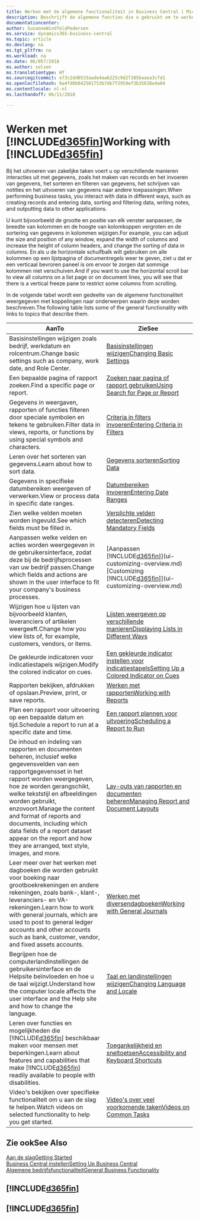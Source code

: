 ```yaml
---
title: Werken met de algemene functionaliteit in Business Central | Microsoft Docs
description: Beschrijft de algemene functies die u gebruikt om te werken met gegevens in Business Central, zoals waarden invoeren, gegevens sorteren en weergaven wijzigen.
documentationcenter: 
author: SusanneWindfeldPedersen
ms.service: dynamics365-business-central
ms.topic: article
ms.devlang: na
ms.tgt_pltfrm: na
ms.workload: na
ms.date: 06/057/2018
ms.author: solsen
ms.translationtype: HT
ms.sourcegitcommit: e73c2dd0533aade4aa6225c9d2f385baaea3cfd1
ms.openlocfilehash: 6a4fd8b042561753b7db7f2959ef3b35638e4a84
ms.contentlocale: nl-nl
ms.lasthandoff: 06/11/2018

---
```

# <a name="working-with-included365finincludesd365finmdmd"></a><span data-ttu-id="1cb36-103">Werken met [!INCLUDE[d365fin](includes/d365fin_md.md)]</span><span class="sxs-lookup"><span data-stu-id="1cb36-103">Working with [!INCLUDE[d365fin](includes/d365fin_md.md)]</span></span>
<span data-ttu-id="1cb36-104">Bij het uitvoeren van zakelijke taken voert u op verschillende manieren interacties uit met gegevens, zoals het maken van records en het invoeren van gegevens, het sorteren en filteren van gegevens, het schrijven van notities en het uitvoeren van gegevens naar andere toepassingen.</span><span class="sxs-lookup"><span data-stu-id="1cb36-104">When performing business tasks, you interact with data in different ways, such as creating records and entering data, sorting and filtering data, writing notes, and outputting data to other applications.</span></span>

<span data-ttu-id="1cb36-105">U kunt bijvoorbeeld de grootte en positie van elk venster aanpassen, de breedte van kolommen en de hoogte van kolomkoppen vergroten en de sortering van gegevens in kolommen wijzigen.</span><span class="sxs-lookup"><span data-stu-id="1cb36-105">For example, you can adjust the size and position of any window, expand the width of columns and increase the height of column headers, and change the sorting of data in columns.</span></span> <span data-ttu-id="1cb36-106">En als u de horizontale schuifbalk wilt gebruiken om alle kolommen op een lijstpagina of documentregels weer te geven, ziet u dat er een verticaal bevroren paneel is om ervoor te zorgen dat sommige kolommen niet verschuiven.</span><span class="sxs-lookup"><span data-stu-id="1cb36-106">And if you want to use the horizontal scroll bar to view all columns on a list page or on document lines, you will see that there is a vertical freeze pane to restrict some columns from scrolling.</span></span>

<span data-ttu-id="1cb36-107">In de volgende tabel wordt een gedeelte van de algemene functionaliteit weergegeven met koppelingen naar onderwerpen waarin deze worden beschreven.</span><span class="sxs-lookup"><span data-stu-id="1cb36-107">The following table lists some of the general functionality with links to topics that describe them.</span></span>

| <span data-ttu-id="1cb36-108">Aan</span><span class="sxs-lookup"><span data-stu-id="1cb36-108">To</span></span> | <span data-ttu-id="1cb36-109">Zie</span><span class="sxs-lookup"><span data-stu-id="1cb36-109">See</span></span> |
| --- | --- |
| <span data-ttu-id="1cb36-110">Basisinstellingen wijzigen zoals bedrijf, werkdatum en rolcentrum.</span><span class="sxs-lookup"><span data-stu-id="1cb36-110">Change basic settings such as company, work date, and Role Center.</span></span> |[<span data-ttu-id="1cb36-111">Basisinstellingen wijzigen</span><span class="sxs-lookup"><span data-stu-id="1cb36-111">Changing Basic Settings</span></span>](ui-change-basic-settings.md) |
| <span data-ttu-id="1cb36-112">Een bepaalde pagina of rapport zoeken.</span><span class="sxs-lookup"><span data-stu-id="1cb36-112">Find a specific page or report.</span></span> |[<span data-ttu-id="1cb36-113">Zoeken naar pagina of rapport gebruiken</span><span class="sxs-lookup"><span data-stu-id="1cb36-113">Using Search for Page or Report</span></span>](ui-search.md) |
| <span data-ttu-id="1cb36-114">Gegevens in weergaven, rapporten of functies filteren door speciale symbolen en tekens te gebruiken.</span><span class="sxs-lookup"><span data-stu-id="1cb36-114">Filter data in views, reports, or functions by using special symbols and characters.</span></span> |[<span data-ttu-id="1cb36-115">Criteria in filters invoeren</span><span class="sxs-lookup"><span data-stu-id="1cb36-115">Entering Criteria in Filters</span></span>](ui-enter-criteria-filters.md) |
| <span data-ttu-id="1cb36-116">Leren over het sorteren van gegevens.</span><span class="sxs-lookup"><span data-stu-id="1cb36-116">Learn about how to sort data.</span></span> |[<span data-ttu-id="1cb36-117">Gegevens sorteren</span><span class="sxs-lookup"><span data-stu-id="1cb36-117">Sorting Data</span></span>](ui-sorting.md) |
| <span data-ttu-id="1cb36-118">Gegevens in specifieke datumbereiken weergeven of verwerken.</span><span class="sxs-lookup"><span data-stu-id="1cb36-118">View or process data in specific date ranges.</span></span> |[<span data-ttu-id="1cb36-119">Datumbereiken invoeren</span><span class="sxs-lookup"><span data-stu-id="1cb36-119">Entering Date Ranges</span></span>](ui-enter-date-ranges.md) |
| <span data-ttu-id="1cb36-120">Zien welke velden moeten worden ingevuld.</span><span class="sxs-lookup"><span data-stu-id="1cb36-120">See which fields must be filled in.</span></span> |[<span data-ttu-id="1cb36-121">Verplichte velden detecteren</span><span class="sxs-lookup"><span data-stu-id="1cb36-121">Detecting Mandatory Fields</span></span>](ui-mandatory-fields.md) |
| <span data-ttu-id="1cb36-122">Aanpassen welke velden en acties worden weergegeven in de gebruikersinterface, zodat deze bij de bedrijfsprocessen van uw bedrijf passen.</span><span class="sxs-lookup"><span data-stu-id="1cb36-122">Change which fields and actions are shown in the user interface to fit your company's business processes.</span></span> |<span data-ttu-id="1cb36-123">[Aanpassen [!INCLUDE[d365fin](includes/d365fin_md.md)]](ui-customizing-overview.md)</span><span class="sxs-lookup"><span data-stu-id="1cb36-123">[Customizing [!INCLUDE[d365fin](includes/d365fin_md.md)]](ui-customizing-overview.md)</span></span> |
| <span data-ttu-id="1cb36-124">Wijzigen hoe u lijsten van bijvoorbeeld klanten, leveranciers of artikelen weergeeft.</span><span class="sxs-lookup"><span data-stu-id="1cb36-124">Change how you view lists of, for example, customers, vendors, or items.</span></span> |[<span data-ttu-id="1cb36-125">Lijsten weergeven op verschillende manieren</span><span class="sxs-lookup"><span data-stu-id="1cb36-125">Displaying Lists in Different Ways</span></span>](across-display-lists-different-views.md) |
| <span data-ttu-id="1cb36-126">De gekleurde indicatoren voor indicatiestapels wijzigen.</span><span class="sxs-lookup"><span data-stu-id="1cb36-126">Modify the colored indicator on cues.</span></span> |[<span data-ttu-id="1cb36-127">Een gekleurde indicator instellen voor indicatiestapels</span><span class="sxs-lookup"><span data-stu-id="1cb36-127">Setting Up a Colored Indicator on Cues</span></span>](ui-how-setup-colored-indicator-cues.md) |
|<span data-ttu-id="1cb36-128">Rapporten bekijken, afdrukken of opslaan.</span><span class="sxs-lookup"><span data-stu-id="1cb36-128">Preview, print, or save reports.</span></span>|[<span data-ttu-id="1cb36-129">Werken met rapporten</span><span class="sxs-lookup"><span data-stu-id="1cb36-129">Working with Reports</span></span>](ui-work-report.md)|
| <span data-ttu-id="1cb36-130">Plan een rapport voor uitvoering op een bepaalde datum en tijd.</span><span class="sxs-lookup"><span data-stu-id="1cb36-130">Schedule a report to run at a specific date and time.</span></span> |[<span data-ttu-id="1cb36-131">Een rapport plannen voor uitvoering</span><span class="sxs-lookup"><span data-stu-id="1cb36-131">Scheduling a Report to Run</span></span>](ui-work-report.md#ScheduleReport) |
| <span data-ttu-id="1cb36-132">De inhoud en indeling van rapporten en documenten beheren, inclusief welke gegevensvelden van een rapportgegevensset in het rapport worden weergegeven, hoe ze worden gerangschikt, welke tekststijl en afbeeldingen worden gebruikt, enzovoort.</span><span class="sxs-lookup"><span data-stu-id="1cb36-132">Manage the content and format of reports and documents, including which data fields of a report dataset appear on the report and how they are arranged, text style, images, and more.</span></span>|[<span data-ttu-id="1cb36-133">Lay-outs van rapporten en documenten beheren</span><span class="sxs-lookup"><span data-stu-id="1cb36-133">Managing Report and Document Layouts</span></span>](ui-manage-report-layouts.md) |
| <span data-ttu-id="1cb36-134">Leer meer over het werken met dagboeken die worden gebruikt voor boeking naar grootboekrekeningen en andere rekeningen, zoals bank-, klant-, leveranciers- en VA-rekeningen.</span><span class="sxs-lookup"><span data-stu-id="1cb36-134">Learn how to work with general journals, which are used to post to general ledger accounts and other accounts such as bank, customer, vendor, and fixed assets accounts.</span></span> |[<span data-ttu-id="1cb36-135">Werken met diversendagboeken</span><span class="sxs-lookup"><span data-stu-id="1cb36-135">Working with General Journals</span></span>](ui-work-general-journals.md) |
|<span data-ttu-id="1cb36-136">Begrijpen hoe de computerlandinstellingen de gebruikersinterface en de Helpsite beïnvloeden en hoe u de taal wijzigt.</span><span class="sxs-lookup"><span data-stu-id="1cb36-136">Understand how the computer locale affects the user interface and the Help site and how to change the language.</span></span>|[<span data-ttu-id="1cb36-137">Taal en landinstellingen wijzigen</span><span class="sxs-lookup"><span data-stu-id="1cb36-137">Changing Language and Locale</span></span>](about-locale-language.md)|
|<span data-ttu-id="1cb36-138">Leren over functies en mogelijkheden die [!INCLUDE[d365fin](includes/d365fin_md.md)] beschikbaar maken voor mensen met beperkingen.</span><span class="sxs-lookup"><span data-stu-id="1cb36-138">Learn about features and capabilities that make [!INCLUDE[d365fin](includes/d365fin_md.md)] readily available to people with disabilities.</span></span>|[<span data-ttu-id="1cb36-139">Toegankelijkheid en sneltoetsen</span><span class="sxs-lookup"><span data-stu-id="1cb36-139">Accessibility and Keyboard Shortcuts</span></span>](ui-accessibility.md)|
|<span data-ttu-id="1cb36-140">Video's bekijken over specifieke functionaliteit om u aan de slag te helpen.</span><span class="sxs-lookup"><span data-stu-id="1cb36-140">Watch videos on selected functionality to help you get started.</span></span>|[<span data-ttu-id="1cb36-141">Video's over veel voorkomende taken</span><span class="sxs-lookup"><span data-stu-id="1cb36-141">Videos on Common Tasks</span></span>](across-videos.md)|  

## <a name="see-also"></a><span data-ttu-id="1cb36-142">Zie ook</span><span class="sxs-lookup"><span data-stu-id="1cb36-142">See Also</span></span>
[<span data-ttu-id="1cb36-143">Aan de slag</span><span class="sxs-lookup"><span data-stu-id="1cb36-143">Getting Started</span></span>](product-get-started.md)  
[<span data-ttu-id="1cb36-144">Business Central instellen</span><span class="sxs-lookup"><span data-stu-id="1cb36-144">Setting Up Business Central</span></span>](setup.md)  
[<span data-ttu-id="1cb36-145">Algemene bedrijfsfunctionaliteit</span><span class="sxs-lookup"><span data-stu-id="1cb36-145">General Business Functionality</span></span>](ui-across-business-areas.md)  

## [!INCLUDE[d365fin](includes/free_trial_md.md)]  
## [!INCLUDE[d365fin](includes/training_link_md.md)]

